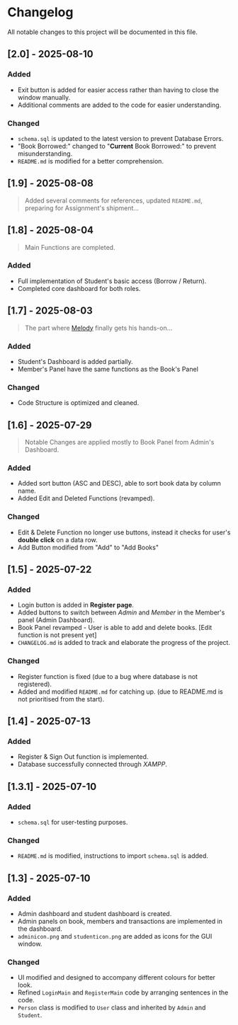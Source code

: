 # Changelog

All notable changes to this project will be documented in this file.

## [2.0] - 2025-08-10

### Added
- Exit button is added for easier access rather than having to close the window manually.
- Additional comments are added to the code for easier understanding.

### Changed
- `schema.sql` is updated to the latest version to prevent Database Errors.
- "Book Borrowed:" changed to "**Current** Book Borrowed:" to prevent misunderstanding.
- `README.md` is modified for a better comprehension.

## [1.9] - 2025-08-08

> Added several comments for references, updated `README.md`, preparing for Assignment's shipment...

## [1.8] - 2025-08-04

> Main Functions are completed.

### Added

- Full implementation of Student's basic access (Borrow / Return).
- Completed core dashboard for both roles.

## [1.7] - 2025-08-03

> The part where [Melody](https://github.com/MahYM0605) finally gets his hands-on...

### Added

- Student's Dashboard is added partially.
- Member's Panel have the same functions as the Book's Panel

### Changed

- Code Structure is optimized and cleaned.

## [1.6] - 2025-07-29

> Notable Changes are applied mostly to Book Panel from Admin's Dashboard.

### Added

- Added sort button (ASC and DESC), able to sort book data by column name.
- Added Edit and Deleted Functions (revamped).

### Changed

- Edit & Delete Function no longer use buttons, instead it checks for user's **double click** on a data row.
- Add Button modified from "Add" to "Add Books"


## [1.5] - 2025-07-22

### Added

- Login button is added in **Register page**.
- Added buttons to switch between _Admin_ and _Member_ in the Member's panel (Admin Dashboard).
- Book Panel revamped - User is able to add and delete books. [Edit function is not present yet]
- `CHANGELOG.md` is added to track and elaborate the progress of the project.

### Changed

- Register function is fixed (due to a bug where database is not registered).
- Added and modified `README.md` for catching up. (due to README.md is not prioritised from the start).

## [1.4] - 2025-07-13

### Added

- Register & Sign Out function is implemented.
- Database successfully connected through _XAMPP_.

## [1.3.1] - 2025-07-10 

### Added

- `schema.sql` for user-testing purposes.

### Changed

- `README.md` is modified, instructions to import `schema.sql` is added.

## [1.3] - 2025-07-10

### Added

- Admin dashboard and student dashboard is created.
- Admin panels on book, members and transactions are implemented in the dashboard.
- `adminicon.png` and `studenticon.png` are added as icons for the GUI window.

### Changed
- UI modified and designed to accompany different colours for better look.
- Refined `LoginMain` and `RegisterMain` code by arranging sentences in the code.
- `Person` class is modified to `User` class and inherited by `Admin` and `Student`.
